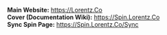 **Main Website:** https://Lorentz.Co   
**Cover (Documentation Wiki):** https://Spin.Lorentz.Co    
**Sync Spin Page:** https://Spin.Lorentz.Co/Sync
